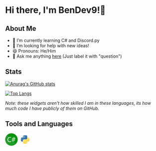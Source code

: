 # Hi there, I'm BenDev9!👋

## About Me
- 🌱 I’m currently learning C# and Discord.py
- 🤔 I’m looking for help with new ideas!
- 😄 Pronouns: He/Him
- 💬 Ask me anything [here](https://github.com/BenDev9/BenDev9/issues) (Just label it with "question")

## Stats

[![Anurag's GitHub stats](https://github-readme-stats.vercel.app/api?username=BenDev9&show_icons=true&theme=synthwave)](https://github.com/anuraghazra/github-readme-stats)

[![Top Langs](https://github-readme-stats.vercel.app/api/top-langs/?username=BenDev9&show_icons=true&theme=synthwave&count_private=true&layout=compact)](https://github.com/anuraghazra/github-readme-stats)

_Note: these widgets aren't how skilled I am in these languages, its how much code I have publicly of them on GitHub._

## Tools and Languages
<code><img height="40" src="https://raw.githubusercontent.com/github/explore/80688e429a7d4ef2fca1e82350fe8e3517d3494d/topics/csharp/csharp.png"></code>
<code><img height="40" src="https://raw.githubusercontent.com/github/explore/80688e429a7d4ef2fca1e82350fe8e3517d3494d/topics/python/python.png"></code>
  
<!--
**BenDev9/BenDev9** is a ✨ _special_ ✨ repository because its `README.md` (this file) appears on your GitHub profile.

Here are some ideas to get you started:

- 🔭 I’m currently working on ...
- 🌱 I’m currently learning ...
- 👯 I’m looking to collaborate on ...
- 🤔 I’m looking for help with ...
- 💬 Ask me about ...
- 📫 How to reach me: ...
- 😄 Pronouns: ...
- ⚡ Fun fact: ...
-->
